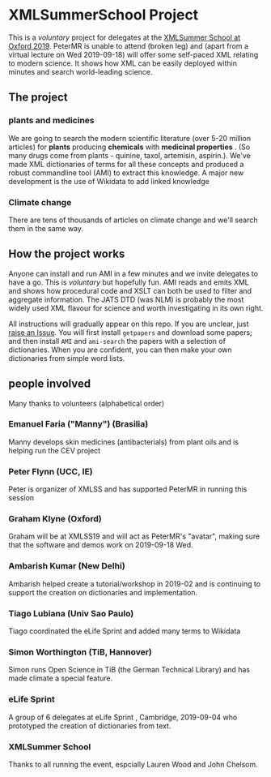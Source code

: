 # XMLSummerSchool Project

This is a *voluntary* project for delegates at the [XMLSummer School at Oxford 2019](https://xmlsummerschool.com). PeterMR is unable 
to attend (broken leg) and (apart from a virtual lecture on Wed 2019-09-18) will offer some self-paced XML relating to modern science. 
It shows how XML can be easily deployed within minutes and search world-leading science. 

## The project

### plants and medicines
We are going to search the modern scientific literature (over 5-20 million articles) for **plants** producing **chemicals** with  **medicinal properties** . (So many drugs come from plants - 
quinine, taxol, artemisin, aspirin.). We've made XML dictionaries of terms for all these concepts and produced a robust commandline tool (AMI) to extract 
this knowledge. A major new development is the use of Wikidata to add linked knowledge

### Climate change
There are tens of thousands of articles on climate change and we'll search them in the same way. 

## How the project works

Anyone can install and run AMI in a few minutes and we invite delegates to have a go. This is *voluntary* but hopefully fun. AMI reads and emits
XML and shows how procedural code and XSLT can both be used to filter and aggregate information. The JATS DTD (was NLM) is probably the most widely
used XML flavour for science and worth investigating in its own right.

All instructions will gradually appear on this repo. If you are unclear, just [raise an Issue](RaisingIssues.md). 
You will first install `getpapers` and download
some papers;
and then install `AMI` and `ami-search` the papers with a selection of dictionaries. When you are confident, you can then make your own dictionaries from simple
word lists.

## people involved
Many thanks to volunteers (alphabetical order)

### Emanuel Faria ("Manny") (Brasilia)
Manny develops skin medicines (antibacterials) from plant oils and is helping run the CEV project

### Peter Flynn (UCC, IE)
Peter is organizer of XMLSS and has supported PeterMR in running this session

### Graham Klyne (Oxford)
Graham will be at XMLSS19 and will act as PeterMR's "avatar", making sure that the software and demos work on 2019-09-18 Wed.

### Ambarish Kumar (New Delhi)
Ambarish helped create a tutorial/workshop in 2019-02 and is continuing to support the creation on dictionaries and implementation.

### Tiago Lubiana (Univ Sao Paulo)
Tiago coordinated the eLife Sprint and added many terms to Wikidata

### Simon Worthington (TiB, Hannover)
Simon runs Open Science in TiB (the German Technical Library) and has made climate a special feature.


### eLife Sprint
A group of 6 delegates at eLife Sprint , Cambridge, 2019-09-04 who prototyped the creation of dictionaries from text.

### XMLSummer School
Thanks to all running the event, espcially Lauren Wood and John Chelsom.






